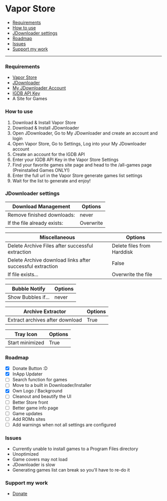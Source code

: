 # Vapor Store
- [Requirements](#requirements)
- [How to use](#how-to-use)
- [JDownloader settings](#jdownloader-settings)
- [Roadmap](#roadmap)
- [Issues](#issues)
- [Support my work](#support-my-work)

---

### Requirements

- [Vapor Store](https://github.com/CrypticShy/vapor-store/releases/tag/v1.0)
- [JDownloader](https://jdownloader.org/)
- [My JDownloader Account](https://my.jdownloader.org/login.html)
- [IGDB API Key](https://api.igdb.com/signup)
- A Site for Games

### How to use

1. Download & Install Vapor Store
2. Download & Install JDownloader
3. Open JDownloader, Go to My JDownloader and create an account and login
4. Open Vapor Store, Go to Settings, Log into your My JDownloader account
5. Create an account for the IGDB API
6. Enter your IGDB API Key in the Vapor Store Settings
7. Find your favorite games site page and head to the /all-games page (Preinstalled Games ONLY!)  
8. Enter the full url in the Vapor Store generate games list settings
9. Wait for the list to generate and enjoy!

### JDownloader settings

| Download Management | Options |
| ------------- | ------------- |
| Remove finished downloads:  | never  | 
| If the file already exists:  | Overwrite  | 

| Miscellaneous  | Options |
| ------------- | ------------- |
| Delete Archive Files after successful extraction  | Delete files from Harddisk  |
| Delete Archive download links after successful extraction  | False  |
| If file exists...  | Overwrite the file  |

| Bubble Notify  | Options |
| ------------- | ------------- |
| Show Bubbles if... | never  |

| Archive Extractor  | Options |
| ------------- | ------------- |
| Extract archives after download  | True  |

| Tray Icon  | Options |
| ------------- | ------------- |
| Start minimized  | True  |

### Roadmap

- [x] Donate Button :D
- [x] InApp Updater
- [ ] Search function for games
- [ ] Move to a built in Downloader/Installer
- [x] Own Logo / Background
- [ ] Cleanout and beautify the UI
- [ ] Better Store front
- [ ] Better game info page
- [ ] Game updates
- [ ] Add ROMs sites
- [ ] Add warnings when not all settings are configured 

### Issues

- Currently unable to install games to a Program Files directory
- Unoptimized
- Game covers may not load
- JDownloader is slow
- Generating games list can break so you'll have to re-do it

### Support my work

 - [Donate](https://ko-fi.com/sushy)

